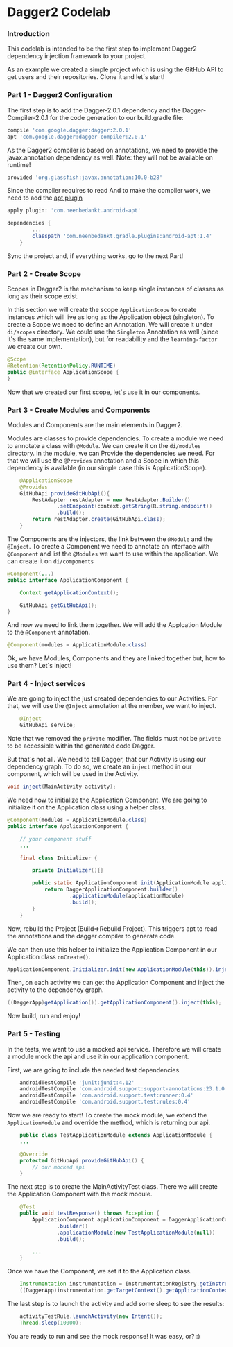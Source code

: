 # Dagger2 Codelab

### Introduction
This codelab is intended to be the first step to implement Dagger2 dependency injection framework to your project.

As an example we created a simple project which is using the GitHub API to get users and their repositories. Clone it and let´s start!

### Part 1 - Dagger2 Configuration
The first step is to add the Dagger-2.0.1 dependency and the Dagger-Compiler-2.0.1 for the code generation to our build.gradle file:

```groovy
compile 'com.google.dagger:dagger:2.0.1'
apt 'com.google.dagger:dagger-compiler:2.0.1'
```

As the Dagger2 compiler is based on annotations, we need to provide the javax.annotation dependency as well.
Note: they will not be available on runtime!

```groovy
provided 'org.glassfish:javax.annotation:10.0-b28'
```

Since the compiler requires to read
And to make the compiler work, we need to add the [apt plugin][apt]

```groovy
apply plugin: 'com.neenbedankt.android-apt'

dependencies {
		...
		classpath 'com.neenbedankt.gradle.plugins:android-apt:1.4'
	}
```

Sync the project and, if everything works, go to the next Part!

### Part 2 - Create Scope

Scopes in Dagger2 is the mechanism to keep single instances of classes as long as their scope exist.

In this section we will create the scope `ApplicationScope` to create instances which will live as long as the Application object (singleton).
To create a Scope we need to define an Annotation. We will create it under `di/scopes` directory.
We could use the `Singleton` Annotation as well (since it's the same implementation), but for readability and the `learning-factor` we create our own.

```java
@Scope
@Retention(RetentionPolicy.RUNTIME)
public @interface ApplicationScope {
}
```

Now that we created our first scope, let´s use it in our components.

### Part 3 - Create Modules and Components

Modules and Components are the main elements in Dagger2.

Modules are classes to provide dependencies. To create a module we need to annotate a class with `@Module`. We can create it on the `di/modules` directory. In the module, we can Provide the dependencies we need. For that we will use the `@Provides` annotation and a Scope in which this dependency is available (in our simple case this is ApplicationScope).

```java
	@ApplicationScope
	@Provides
	GitHubApi provideGitHubApi(){
		RestAdapter restAdapter = new RestAdapter.Builder()
				.setEndpoint(context.getString(R.string.endpoint))
				.build();
		return restAdapter.create(GitHubApi.class);
	}
```

The Components are the injectors, the link between the `@Module` and the `@Inject`. To create a Component we need to annotate an interface with `@Component` and list the `@Modules` we want to use within the application. We can create it on `di/components`

```java
@Component(...)
public interface ApplicationComponent {

	Context getApplicationContext();

	GitHubApi getGitHubApi();
}
```

And now we need to link them together. We will add the Applcation Module to the `@Component` annotation.

```java
@Component(modules = ApplicationModule.class)
```
Ok, we have Modules, Components and they are linked together but, how to use them? Let´s inject!

### Part 4 - Inject services

We are going to inject the just created dependencies to our Activities. For that, we will use the `@Inject` annotation at the member, we want to inject.

```java
	@Inject
	GitHubApi service;
```

Note that we removed the `private` modifier. The fields must not be `private` to be accessible within the generated code Dagger.

But that´s not all. We need to tell Dagger, that our Activity is using our dependency graph. To do so, we create an `inject` method in our component, which will be used in the Activity.

```java
void inject(MainActivity activity);
```
We need now to initialize the Application Component. We are going to initialize it on the Application class using a helper class.

```java
@Component(modules = ApplicationModule.class)
public interface ApplicationComponent {

	// your component stuff
	...

	final class Initializer {

		private Initializer(){}

		public static ApplicationComponent init(ApplicationModule applicationModule) {
			return DaggerApplicationComponent.builder()
					.applicationModule(applicationModule)
					.build();
		}
	}
```
Now, rebuild the Project (Build=>Rebuild Project). This triggers apt to read the annotations and the dagger compiler to generate code.

We can then use this helper to initialize the Application Component in our Application class `onCreate()`.

```java
ApplicationComponent.Initializer.init(new ApplicationModule(this)).inject(this);
```

Then, on each activity we can get the Application Component and inject the activity to the dependency graph.

```java
((DaggerApp)getApplication()).getApplicationComponent().inject(this);
```

Now build, run and enjoy!


### Part 5 - Testing

In the tests, we want to use a mocked api service. Therefore we will create a module mock the api and use it in our application component.

First, we are going to include the needed test dependencies.

```groovy
	androidTestCompile 'junit:junit:4.12'
	androidTestCompile 'com.android.support:support-annotations:23.1.0'
	androidTestCompile 'com.android.support.test:runner:0.4'
	androidTestCompile 'com.android.support.test:rules:0.4'
```

Now we are ready to start! To create the mock module, we extend the `ApplicationModule` and override the method, which is returning our api.

```java
	public class TestApplicationModule extends ApplicationModule {
	...

	@Override
	protected GitHubApi provideGitHubApi() {
		// our mocked api
	}
```

The next step is to create the MainActivityTest class. There we will create the Application Component with the mock module.

```java
	@Test
	public void testResponse() throws Exception {
		ApplicationComponent applicationComponent = DaggerApplicationComponent
				.builder()
				.applicationModule(new TestApplicationModule(null))
				.build();

		...
	}
```

Once we have the Component, we set it to the Application class.

```java
	Instrumentation instrumentation = InstrumentationRegistry.getInstrumentation();
	((DaggerApp)instrumentation.getTargetContext().getApplicationContext()).setApplicationComponent(applicationComponent);
```

The last step is to launch the activity and add some sleep to see the results:

```java
	activityTestRule.launchActivity(new Intent());
	Thread.sleep(10000);
```

You are ready to run and see the mock response! It was easy, or? :)


[apt]: https://bitbucket.org/hvisser/android-apt